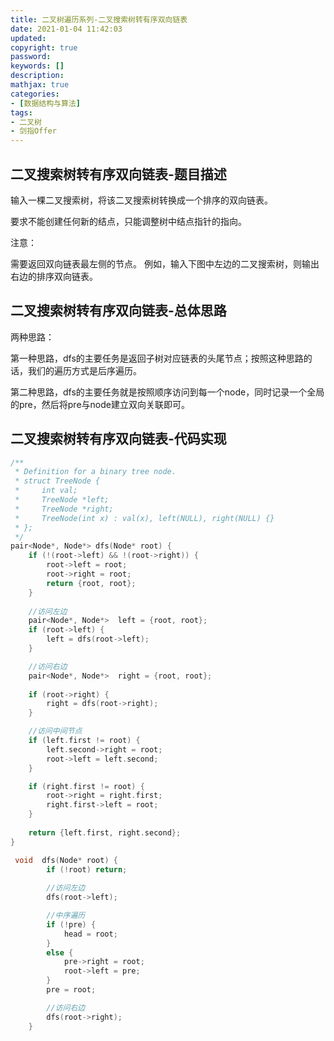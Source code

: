 ```yaml
---
title: 二叉树遍历系列-二叉搜索树转有序双向链表
date: 2021-01-04 11:42:03
updated:
copyright: true
password:
keywords: []
description: 
mathjax: true
categories:
- [数据结构与算法]
tags: 
- 二叉树
- 剑指Offer
---
```


## 二叉搜索树转有序双向链表-题目描述

输入一棵二叉搜索树，将该二叉搜索树转换成一个排序的双向链表。

要求不能创建任何新的结点，只能调整树中结点指针的指向。

注意：

需要返回双向链表最左侧的节点。
例如，输入下图中左边的二叉搜索树，则输出右边的排序双向链表。

## 二叉搜索树转有序双向链表-总体思路

两种思路：

第一种思路，dfs的主要任务是返回子树对应链表的头尾节点；按照这种思路的话，我们的遍历方式是后序遍历。

第二种思路，dfs的主要任务就是按照顺序访问到每一个node，同时记录一个全局的pre，然后将pre与node建立双向关联即可。

## 二叉搜索树转有序双向链表-代码实现

```cpp
/**
 * Definition for a binary tree node.
 * struct TreeNode {
 *     int val;
 *     TreeNode *left;
 *     TreeNode *right;
 *     TreeNode(int x) : val(x), left(NULL), right(NULL) {}
 * };
 */
pair<Node*, Node*> dfs(Node* root) {
    if (!(root->left) && !(root->right)) {
        root->left = root;
        root->right = root;
        return {root, root};
    }
    
    //访问左边
    pair<Node*, Node*>  left = {root, root};
    if (root->left) {
        left = dfs(root->left);
    }

    //访问右边
    pair<Node*, Node*>  right = {root, root};
    
    if (root->right) {
        right = dfs(root->right);
    }

    //访问中间节点
    if (left.first != root) {
        left.second->right = root;
        root->left = left.second;
    }

    if (right.first != root) {
        root->right = right.first;
        right.first->left = root;
    }
 
    return {left.first, right.second};
}
```

```cpp
 void  dfs(Node* root) {
        if (!root) return;
        
        //访问左边
        dfs(root->left);

        //中序遍历
        if (!pre) {
            head = root;
        }
        else {
            pre->right = root;
            root->left = pre;
        }
        pre = root;

        //访问右边
        dfs(root->right);
    }
```
